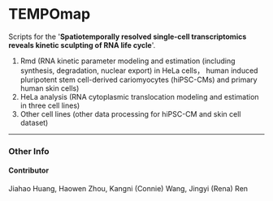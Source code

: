 # TEMPOmap

Scripts for the '**Spatiotemporally resolved single-cell transcriptomics reveals kinetic sculpting of RNA life cycle**'. 

1. Rmd (RNA kinetic parameter modeling and estimation (including synthesis, degradation, nuclear export) in HeLa cells， human induced pluripotent stem cell-derived cariomyocytes (hiPSC-CMs) and primary human skin cells)
2. HeLa analysis (RNA cytoplasmic translocation modeling and estimation in three cell lines)
3. Other cell lines (other data processing for hiPSC-CM and skin cell dataset)


***


### Other Info

#### Contributor

Jiahao Huang, Haowen Zhou, Kangni (Connie) Wang, Jingyi (Rena) Ren
